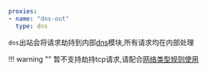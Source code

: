 ```{.yaml linenums="1"}
proxies:
- name: "dns-out"
  type: dns
```

`dns`出站会将请求劫持到内部[dns](../dns/index.md)模块,所有请求均在内部处理

!!! warning ""
    暂不支持劫持tcp请求,请配合[网络类型规则使用](../rules/network.md)
